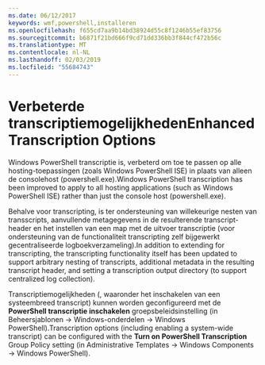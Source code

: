 ```yaml
---
ms.date: 06/12/2017
keywords: wmf,powershell,installeren
ms.openlocfilehash: f655cd7aa9b14bd38924d55c8f1246b55ef83756
ms.sourcegitcommit: b6871f21bd666f9cd71dd336bb3f844cf472b56c
ms.translationtype: MT
ms.contentlocale: nl-NL
ms.lasthandoff: 02/03/2019
ms.locfileid: "55684743"
---
```

# <a name="enhanced-transcription-options"></a><span data-ttu-id="64eae-102">Verbeterde transcriptiemogelijkheden</span><span class="sxs-lookup"><span data-stu-id="64eae-102">Enhanced Transcription Options</span></span>

<span data-ttu-id="64eae-103">Windows PowerShell transcriptie is, verbeterd om toe te passen op alle hosting-toepassingen (zoals Windows PowerShell ISE) in plaats van alleen de consolehost (powershell.exe).</span><span class="sxs-lookup"><span data-stu-id="64eae-103">Windows PowerShell transcription has been improved to apply to all hosting applications (such as Windows PowerShell ISE) rather than just the console host (powershell.exe).</span></span>

<span data-ttu-id="64eae-104">Behalve voor transcripting, is ter ondersteuning van willekeurige nesten van transscripts, aanvullende metagegevens in de resulterende transcript-header en het instellen van een map met de uitvoer transcriptie (voor ondersteuning van de functionaliteit transcripting zelf bijgewerkt gecentraliseerde logboekverzameling).</span><span class="sxs-lookup"><span data-stu-id="64eae-104">In addition to extending for transcripting, the transcripting functionality itself has been updated to support arbitrary nesting of transcripts, additional metadata in the resulting transcript header, and setting a transcription output directory (to support centralized log collection).</span></span>

<span data-ttu-id="64eae-105">Transcriptiemogelijkheden (, waaronder het inschakelen van een systeembreed transcript) kunnen worden geconfigureerd met de **PowerShell transcriptie inschakelen** groepsbeleidsinstelling (in Beheersjablonen -> Windows-onderdelen -> Windows PowerShell).</span><span class="sxs-lookup"><span data-stu-id="64eae-105">Transcription options (including enabling a system-wide transcript) can be configured with the **Turn on PowerShell Transcription** Group Policy setting (in Administrative Templates -> Windows Components -> Windows PowerShell).</span></span>

